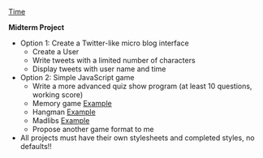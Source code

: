 [Time](https://owenroberts.github.io/mmp310/week8/)  

**Midterm Project**
- Option 1: Create a Twitter-like micro blog interface
	- Create a User
	- Write tweets with a limited number of characters
	- Display tweets with user name and time
- Option 2: Simple JavaScript game
	- Write a more advanced quiz show program (at least 10 questions, working score)
	- Memory game [Example](http://mark-rolich.github.io/MemoryGame.js/)
	- Hangman [Example](http://codepen.io/cathydutton/pen/ldazc)
	- Madlibs [Example](http://www.backwardsteps.com/madlibs/)
	- Propose another game format to me
- All projects must have their own stylesheets and completed styles, no defaults!!